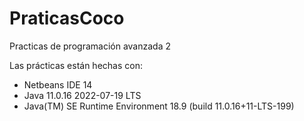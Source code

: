 # PraticasCoco
Practicas de programación avanzada 2

Las prácticas están hechas con:
- Netbeans IDE 14
- Java 11.0.16 2022-07-19 LTS
- Java(TM) SE Runtime Environment 18.9 (build 11.0.16+11-LTS-199)
